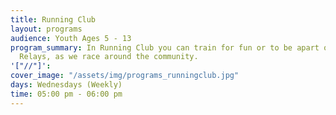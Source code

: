 ```yaml
---
title: Running Club
layout: programs
audience: Youth Ages 5 - 13
program_summary: In Running Club you can train for fun or to be apart of the Lit City
  Relays, as we race around the community.
'["//"]': 
cover_image: "/assets/img/programs_runningclub.jpg"
days: Wednesdays (Weekly)
time: 05:00 pm - 06:00 pm
---
```



